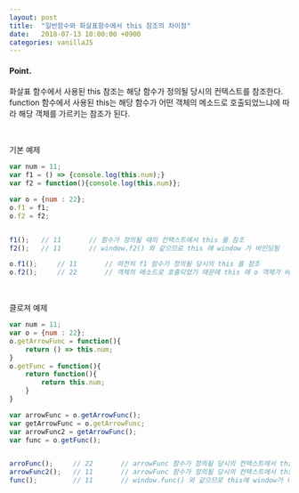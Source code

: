 ```yaml
---
layout: post
title:  "일반함수와 화살표함수에서 this 참조의 차이점"
date:   2018-07-13 10:00:00 +0900
categories: vanillaJS
---
```

#### Point.
화살표 함수에서 사용된 this 참조는 해당 함수가 정의될 당시의 컨텍스트를 참조한다. function 함수에서 사용된 this는 해당 함수가 어떤 객체의 메소드로 호출되었느냐에 따라 해당 객체를 가르키는 참조가 된다.

<br>

기본 예제
```javascript
var num = 11;
var f1 = () => {console.log(this.num);}
var f2 = function(){console.log(this.num)};

var o = {num : 22};
o.f1 = f1;
o.f2 = f2;


f1();   // 11       // 함수가 정의될 때의 컨택스트에서 this 를 참조
f2();   // 11       // window.f2() 와 같으므로 this 에 window 가 바인딩됨

o.f1();     // 11       // 여전히 f1 함수가 정의될 당시의 this 를 참조
o.f2();     // 22       // 객체의 메소드로 호출되었기 때문에 this 에 o 객체가 바인딩됨
```
<br>

클로져 예제
```javascript
var num = 11;
var o = {num : 22};
o.getArrowFunc = function(){
    return () => this.num;
}
o.getFunc = function(){
    return function(){
        return this.num;
    }
}

var arrowFunc = o.getArrowFunc();
var getArrowFunc = o.getArrowFunc;
var arrowFunc2 = getArrowFunc();
var func = o.getFunc();


arroFunc();     // 22       // arrowFunc 함수가 정의될 당시의 컨텍스트에서 this 는 o 객체였음
arrowFunc2();   // 11       // arrowFunc 함수가 정의될 당시의 컨텍스트에서 this 는 window 객체 였음
func();         // 11       // window.func() 와 같으므로 this에 window가 바인딩됨
```


